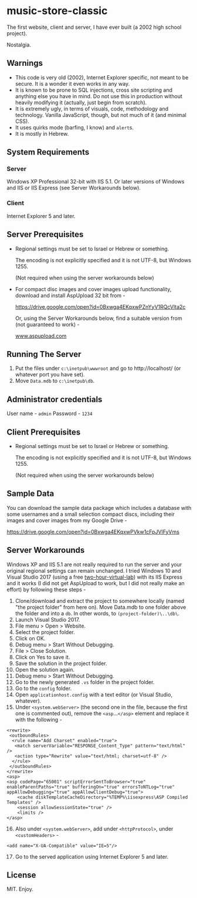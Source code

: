 # music-store-classic
The first website, client and server, I have ever built (a 2002 high school project).

Nostalgia.

## Warnings
- This code is very old (2002), Internet Explorer specific, not meant to be secure. It is a wonder it even works in any way.
- It is known to be prone to SQL injections, cross site scripting and anything else you have in mind. Do not use this in production without heavily modifying it (actually, just begin from scratch).
- It is extremely ugly, in terms of visuals, code, methodology and technology. Vanilla JavaScript, though, but not much of it (and minimal CSS).
- It uses quirks mode (barfing, I know) and `alert`s.
- It is mostly in Hebrew.

## System Requirements
### Server
Windows XP Professional 32-bit with IIS 5.1. Or later versions of Windows and IIS or IIS Express (see Server Workarounds below).

### Client
Internet Explorer 5 and later.

## Server Prerequisites
- Regional settings must be set to Israel or Hebrew or something.
  
  The encoding is not explicitly specified and it is not UTF-8, but Windows 1255.
  
  (Not required when using the server workarounds below)
- For compact disc images and cover images upload functionality, download and install AspUpload 32 bit from -

  https://drive.google.com/open?id=0Bxwga4EKqxwPZnYyV1RQcVlta2c
  
  Or, using the Server Workarounds below, find a suitable version from (not guaranteed to work) -

  www.aspupload.com

## Running The Server
1. Put the files under `c:\inetpub\wwwroot` and go to http://localhost/ (or whatever port you have set).
2. Move `Data.mdb` to `c:\inetpub\db`.

## Administrator credentials
User name - `admin`
Password - `1234`

## Client Prerequisites
- Regional settings must be set to Israel or Hebrew or something.
  
  The encoding is not explicitly specified and it is not UTF-8, but Windows 1255.
  
  (Not required when using the server workarounds below)

## Sample Data
You can download the sample data package which includes a database with some usernames and a small selection compact discs, including their images and cover images from my Google Drive -

https://drive.google.com/open?id=0Bxwga4EKqxwPVkw1cFpJVlFyVms

## Server Workarounds
Windows XP and IIS 5.1 are not really required to run the server and your original regional settings can remain unchanged. I tried Windows 10 and Visual Studio 2017 (using a free [two-hour-virtual-lab](https://vlabs.holsystems.com/vlabs/technet?eng=VLabs&auth=none&src=vlabs&altadd=true&labid=32158&lod=true)) with its IIS Express and it works (I did not get AspUpload to work, but I did not really make an effort) by following these steps -
1. Clone/download and extract the project to somewhere locally (named "the project folder" from here on). Move Data.mdb to one folder above the folder and into a `db`. In other words, to `(project-folder)\..\db\`.
2. Launch Visual Studio 2017.
3. File menu > Open > Website.
4. Select the project folder.
5. Click on OK.
6. Debug menu > Start Without Debugging.
7. File > Close Solution.
8. Click on Yes to save it.
9. Save the solution in the project folder.
10. Open the solution again.
11. Debug menu > Start Without Debugging.
12. Go to the newly generated `.vs` folder in the project folder.
13. Go to the `config` folder.
14. Open `applicationhost.config` with a text editor (or Visual Studio, whatever).
15. Under `<system.webServer>` (the second one in the file, because the first one is commented out), remove the `<asp`...`</asp>` element and replace it with the following -
```
<rewrite>
 <outboundRules>
  <rule name="Add Charset" enabled="true">
   <match serverVariable="RESPONSE_Content_Type" pattern="text/html" />
   <action type="Rewrite" value="text/html; charset=utf-8" />
  </rule>
 </outboundRules>
</rewrite>
<asp>
<asp codePage="65001" scriptErrorSentToBrowser="true" enableParentPaths="true" bufferingOn="true" errorsToNTLog="true" appAllowDebugging="true" appAllowClientDebug="true">
    <cache diskTemplateCacheDirectory="%TEMP%\iisexpress\ASP Compiled Templates" />
    <session allowSessionState="true" />
    <limits />
</asp>
```
16. Also under `<system.webServer>`, add under `<httpProtocol>`, under `<customHeaders>` -
```
<add name="X-UA-Compatible" value="IE=5"/>
```
17. Go to the served application using Internet Explorer 5 and later.

## License
MIT. Enjoy.